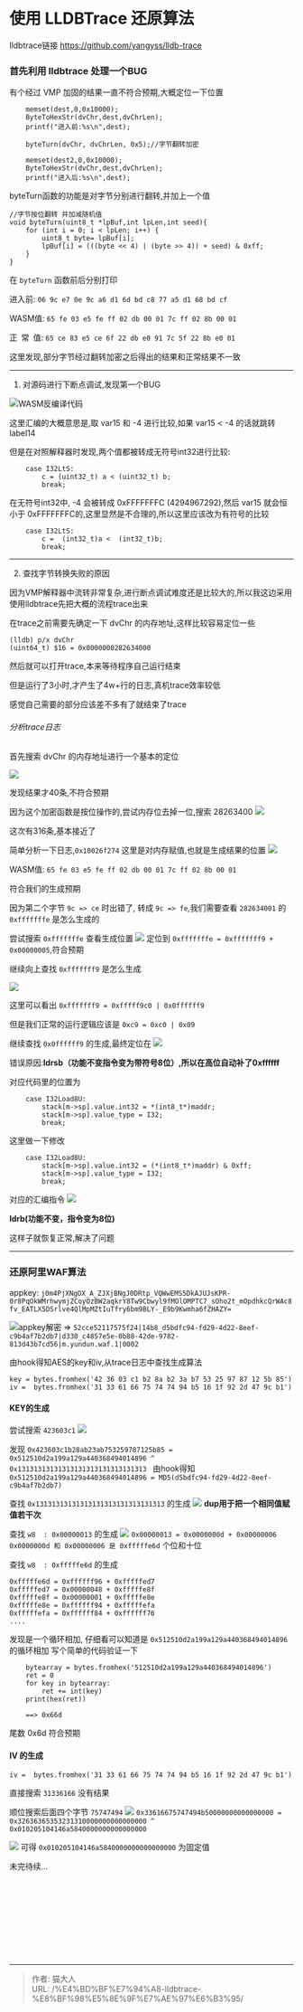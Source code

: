# 使用 LLDBTrace 还原算法


lldbtrace链接 https://github.com/yangyss/lldb-trace

### 首先利用 lldbtrace 处理一个BUG

有个经过 VMP 加固的结果一直不符合预期,大概定位一下位置
```
    memset(dest,0,0x10000);
    ByteToHexStr(dvChr,dest,dvChrLen);
    printf("进入前:%s\n",dest);
               
    byteTurn(dvChr, dvChrLen, 0x5);//字节翻转加密
    
    memset(dest2,0,0x10000);
    ByteToHexStr(dvChr,dest,dvChrLen);
    printf("进入后:%s\n",dest);
```
byteTurn函数的功能是对字节分别进行翻转,并加上一个值
```
//字节按位翻转 并加减随机值
void byteTurn(uint8_t *lpBuf,int lpLen,int seed){
    for (int i = 0; i < lpLen; i++) {
        uint8_t byte= lpBuf[i];
        lpBuf[i] = (((byte << 4) | (byte >> 4)) + seed) & 0xff;
    }
}
```


在 `byteTurn` 函数前后分别打印

进入前: `06 9c e7 0e 9c a6 d1 6d bd c8 77 a5 d1 68 bd cf`

WASM值:    `65 fe 03 e5 fe ff 02 db 00 01 7c ff 02 8b 00 01`

正&ensp;常&ensp;值:   `65 ce 83 e5 ce 6f 22 db e0 91 7c 5f 22 8b e0 01`

这里发现,部分字节经过翻转加密之后得出的结果和正常结果不一致

---
1. 对源码进行下断点调试,发现第一个BUG

![WASM反编译代码](media/16822141891122/16822178655537.jpg)

这里汇编的大概意思是,取 var15 和 -4 进行比较,如果 var15 < -4 的话就跳转label14

但是在对照解释器时发现,两个值都被转成无符号int32进行比较:
```
    case I32LtS:
        c = (uint32_t) a < (uint32_t) b;
        break;
```
在无符号int32中, -4 会被转成 0xFFFFFFFC (4294967292),然后 var15 就会恒小于 0xFFFFFFFC的,这里显然是不合理的,所以这里应该改为有符号的比较
```
    case I32LtS:
        c =  (int32_t)a <  (int32_t)b;
        break;
```

---
2. 查找字节转换失败的原因

因为VMP解释器中流转非常复杂,进行断点调试难度还是比较大的,所以我这边采用使用lldbtrace先把大概的流程trace出来

在trace之前需要先确定一下 dvChr 的内存地址,这样比较容易定位一些

```
(lldb) p/x dvChr
(uint64_t) $16 = 0x0000000282634000
```

然后就可以打开trace,本来等待程序自己运行结束

但是运行了3小时,才产生了4w+行的日志,真机trace效率较低

感觉自己需要的部分应该差不多有了就结束了trace

###### 分析trace日志
首先搜索 dvChr 的内存地址进行一个基本的定位

![](media/16822141891122/16822196604160.jpg)

发现结果才40条,不符合预期

因为这个加密函数是按位操作的,尝试内存位去掉一位,搜索 28263400 
![](media/16822141891122/16822197621953.jpg)

这次有316条,基本接近了

简单分析一下日志,`0x10026f274` 这里是对内存赋值,也就是生成结果的位置
![](media/16822141891122/16822200629323.jpg)

WASM值:    `65 fe 03 e5 fe ff 02 db 00 01 7c ff 02 8b 00 01`

符合我们的生成预期

因为第二个字节 `9c => ce` 时出错了, 转成 `9c => fe`,我们需要查看 `282634001` 的 `0xfffffffe` 是怎么生成的

尝试搜索 `0xfffffffe` 查看生成位置
![](media/16822141891122/16822203412613.jpg)
定位到 `0xfffffffe = 0xfffffff9 + 0x00000005`,符合预期

继续向上查找 `0xfffffff9` 是怎么生成

![](media/16822141891122/16822213491024.jpg)

这里可以看出  `0xfffffff9 = 0xfffff9c0 | 0x0ffffff9`

但是我们正常的运行逻辑应该是 `0xc9 = 0xc0 | 0x09`

继续查找 `0x0ffffff9` 的生成,最终定位在
![](media/16822141891122/16822216516175.jpg)

错误原因:**ldrsb（功能不变指令变为带符号8位）,所以在高位自动补了0xffffff**

对应代码里的位置为
```
    case I32Load8U:
        stack[m->sp].value.int32 = *(int8_t*)maddr;
        stack[m->sp].value_type = I32;
        break;
```
这里做一下修改
```
    case I32Load8U:
        stack[m->sp].value.int32 = (*(int8_t*)maddr) & 0xff;
        stack[m->sp].value_type = I32;
        break;
```
对应的汇编指令
![](media/16822141891122/16822242733481.jpg)

**ldrb(功能不变，指令变为8位)** 

这样子就恢复正常,解决了问题

---

### 还原阿里WAF算法

appkey:
`j0m4PjXNgOX_A_ZJXjBNgJ0DRtp_VQWwEMS5DkAJUJsKPR-0r8PqOkWMrhwymjZCoyOzBW2aqkrY8Tw9Cbwyl9fMOlOMPTC7_sOho2t_mOpdhkcQrWAc8fv_EATLX5DSrlve4QlMpMZtIuTfry6bm9BLY-_E9b9Kwmha6fZHAZY=`


![appkey解密](media/16822141891122/16823014083387.jpg)
=> `52cce52117575f24|14b8_d5bdfc94-fd29-4d22-8eef-c9b4af7b2db7|d330_c4857e5e-0b88-42de-9782-813d43b7cd56|m.yundun.waf.1|0002`

由hook得知AES的key和iv,从trace日志中查找生成算法
```
key = bytes.fromhex('42 36 03 c1 b2 8a b2 3a b7 53 25 97 87 12 5b 85')
iv =  bytes.fromhex('31 33 61 66 75 74 74 94 b5 16 1f 92 2d 47 9c b1')
```

#### KEY的生成
尝试搜索 `423603c1` 
![](media/16822141891122/16823021494590.jpg)

发现
`0x423603c1b28ab23ab753259787125b85 = 0x512510d2a199a129a440368494014896 ^ 0x13131313131313131313131313131313
`
由hook得知 
`0x512510d2a199a129a440368494014896 = MD5(d5bdfc94-fd29-4d22-8eef-c9b4af7b2db7)`

查找 `0x13131313131313131313131313131313` 的生成
![](media/16822141891122/16823027251438.jpg)
**dup用于把一个相同值赋值若干次**


查找 `w8  : 0x00000013` 的生成
![](media/16822141891122/16823035787249.jpg)
`0x00000013 = 0x0000000d + 0x00000006`
`0x0000000d 和 0x00000006 是 0xfffffe6d` 个位和十位


查找 `w8  : 0xfffffe6d` 的生成
```
0xfffffe6d = 0xffffff96 + 0xfffffed7
0xfffffed7 = 0x00000048 + 0xfffffe8f
0xfffffe8f = 0x00000001 + 0xfffffe8e
0xfffffe8e = 0xffffff94 + 0xfffffefa
0xfffffefa = 0xffffff84 + 0xffffff76
....

```
发现是一个循环相加, 仔细看可以知道是 `0x512510d2a199a129a440368494014896` 的循环相加
写个简单的代码验证一下
```
    bytearray = bytes.fromhex('512510d2a199a129a440368494014896')
    ret = 0
    for key in bytearray:
        ret += int(key)
    print(hex(ret))
    
    ==> 0x66d 
```
尾数 0x6d 符合预期

#### IV 的生成
`iv =  bytes.fromhex('31 33 61 66 75 74 74 94 b5 16 1f 92 2d 47 9c b1')`

直接搜索 `31336166` 没有结果

顺位搜索后面四个字节 `75747494`
![](media/16822141891122/16823062467766.jpg)
`0x33616675747494b50000000000000000 = 0x32636365353231310000000000000000 ^ 0x010205104146a5840000000000000000`

![](media/16822141891122/16823077598627.jpg)
可得 `0x010205104146a5840000000000000000` 为固定值

未完待续...












































    



<br><br><br><br><br><br><br><br>

---

> 作者: 猫大人  
> URL: /%E4%BD%BF%E7%94%A8-lldbtrace-%E8%BF%98%E5%8E%9F%E7%AE%97%E6%B3%95/  

